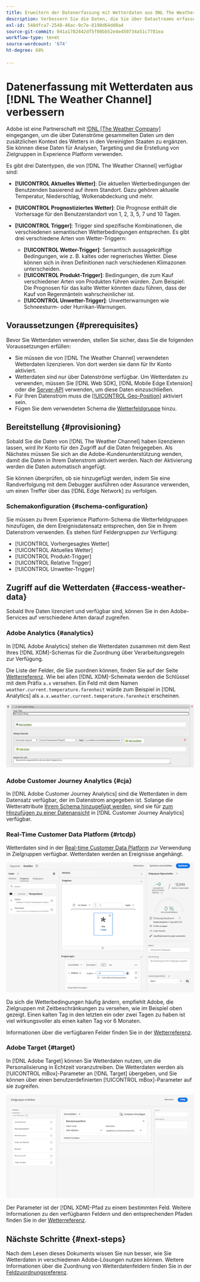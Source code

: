 ```yaml
---
title: Erweitern der Datenerfassung mit Wetterdaten aus DNL The Weather Channel
description: Verbessern Sie die Daten, die Sie über Datastreams erfassen, mit Wetterdaten aus DNL The Weather Channel.
exl-id: 548dfca7-2548-46ac-9c7e-8190d64dd0a4
source-git-commit: 041a1782442df5f08bb52e4e450734a51c7781ea
workflow-type: tm+mt
source-wordcount: '674'
ht-degree: 68%

---
```


# Datenerfassung mit Wetterdaten aus [!DNL The Weather Channel] verbessern

Adobe ist eine Partnerschaft mit [!DNL [The Weather Company]](https://www.ibm.com/weather) eingegangen, um die über Datenströme gesammelten Daten um den zusätzlichen Kontext des Wetters in den Vereinigten Staaten zu ergänzen. Sie können diese Daten für Analysen, Targeting und die Erstellung von Zielgruppen in Experience Platform verwenden.

Es gibt drei Datentypen, die von [!DNL The Weather Channel] verfügbar sind:

* **[!UICONTROL Aktuelles Wetter]**: Die aktuellen Wetterbedingungen der Benutzenden basierend auf ihrem Standort. Dazu gehören aktuelle Temperatur, Niederschlag, Wolkenabdeckung und mehr.
* **[!UICONTROL Prognostiziertes Wetter]**: Die Prognose enthält die Vorhersage für den Benutzerstandort von 1, 2, 3, 5, 7 und 10 Tagen.
* **[!UICONTROL Trigger]**: Trigger sind spezifische Kombinationen, die verschiedenen semantischen Wetterbedingungen entsprechen. Es gibt drei verschiedene Arten von Wetter-Triggern:

   * **[!UICONTROL Wetter-Trigger]**: Semantisch aussagekräftige Bedingungen, wie z. B. kaltes oder regnerisches Wetter. Diese können sich in ihren Definitionen nach verschiedenen Klimazonen unterscheiden.
   * **[!UICONTROL Produkt-Trigger]**: Bedingungen, die zum Kauf verschiedener Arten von Produkten führen würden. Zum Beispiel: Die Prognosen für das kalte Wetter könnten dazu führen, dass der Kauf von Regenmänteln wahrscheinlicher ist.
   * **[!UICONTROL Unwetter-Trigger]**: Unwetterwarnungen wie Schneesturm- oder Hurrikan-Warnungen.

## Voraussetzungen {#prerequisites}

Bevor Sie Wetterdaten verwenden, stellen Sie sicher, dass Sie die folgenden Voraussetzungen erfüllen:

* Sie müssen die von [!DNL The Weather Channel] verwendeten Wetterdaten lizenzieren. Von dort werden sie dann für Ihr Konto aktiviert.
* Wetterdaten sind nur über Datenströme verfügbar. Um Wetterdaten zu verwenden, müssen Sie [!DNL Web SDK], [!DNL Mobile Edge Extension] oder die [Server-API](../../server-api/overview.md) verwenden, um diese Daten einzuschließen.
* Für Ihren Datenstrom muss die [[!UICONTROL Geo-Position]](../configure.md#advanced-options) aktiviert sein.
* Fügen Sie dem verwendeten Schema die [Wetterfeldgruppe](#schema-configuration) hinzu.

## Bereitstellung {#provisioning}

Sobald Sie die Daten von [!DNL The Weather Channel] haben lizenzieren lassen, wird Ihr Konto für den Zugriff auf die Daten freigegeben. Als Nächstes müssen Sie sich an die Adobe-Kundenunterstützung wenden, damit die Daten in Ihrem Datenstrom aktiviert werden. Nach der Aktivierung werden die Daten automatisch angefügt.

Sie können überprüfen, ob sie hinzugefügt werden, indem Sie eine Randverfolgung mit dem Debugger ausführen oder Assurance verwenden, um einen Treffer über das [!DNL Edge Network] zu verfolgen.

### Schemakonfiguration {#schema-configuration}

Sie müssen zu Ihrem Experience Platform-Schema die Wetterfeldgruppen hinzufügen, die dem Ereignisdatensatz entsprechen, den Sie in Ihrem Datenstrom verwenden. Es stehen fünf Feldergruppen zur Verfügung:

* [!UICONTROL Vorhergesagtes Wetter]
* [!UICONTROL Aktuelles Wetter]
* [!UICONTROL Produkt-Trigger]
* [!UICONTROL Relative Trigger]
* [!UICONTROL Unwetter-Trigger]

## Zugriff auf die Wetterdaten {#access-weather-data}

Sobald Ihre Daten lizenziert und verfügbar sind, können Sie in den Adobe-Services auf verschiedene Arten darauf zugreifen.

### Adobe Analytics {#analytics}

In [!DNL Adobe Analytics] stehen die Wetterdaten zusammen mit dem Rest Ihres [!DNL XDM]-Schemas für die Zuordnung über Verarbeitungsregeln zur Verfügung.

Die Liste der Felder, die Sie zuordnen können, finden Sie auf der Seite [Wetterreferenz](weather-reference.md). Wie bei allen [!DNL XDM]-Schemata werden die Schlüssel mit dem Präfix `a.x` versehen. Ein Feld mit dem Namen `weather.current.temperature.farenheit` würde zum Beispiel in [!DNL Analytics] als `a.x.weather.current.temperature.farenheit` erscheinen.

![Schnittstelle für Verarbeitungsregeln](../assets/data-enrichment/weather/processing-rules.png)

### Adobe Customer Journey Analytics {#cja}

In [!DNL Adobe Customer Journey Analytics] sind die Wetterdaten in dem Datensatz verfügbar, der im Datenstrom angegeben ist. Solange die Wetterattribute [Ihrem Schema hinzugefügt werden](#prerequisites-prerequisites), sind sie für [zum Hinzufügen zu einer Datenansicht](https://experienceleague.adobe.com/docs/analytics-platform/using/cja-dataviews/create-dataview.html?lang=de) in [!DNL Customer Journey Analytics] verfügbar.

### Real-Time Customer Data Platform {#rtcdp}

Wetterdaten sind in der [Real-time Customer Data Platform](../../rtcdp/overview.md) zur Verwendung in Zielgruppen verfügbar. Wetterdaten werden an Ereignisse angehängt.

![Segment Builder, der Wetterereignisse anzeigt](../assets/data-enrichment/weather/schema-builder.png)

Da sich die Wetterbedingungen häufig ändern, empfiehlt Adobe, die Zielgruppen mit Zeitbeschränkungen zu versehen, wie im Beispiel oben gezeigt. Einen kalten Tag in den letzten ein oder zwei Tagen zu haben ist viel wirkungsvoller als einen kalten Tag vor 6 Monaten.

Informationen über die verfügbaren Felder finden Sie in der [Wetterreferenz](weather-reference.md).

### Adobe Target {#target}

In [!DNL Adobe Target] können Sie Wetterdaten nutzen, um die Personalisierung in Echtzeit voranzutreiben. Die Wetterdaten werden als [!UICONTROL mBox]-Parameter an [!DNL Target] übergeben, und Sie können über einen benutzerdefinierten [!UICONTROL mBox]-Parameter auf sie zugreifen.

![Zielgruppen-Builder](../assets/data-enrichment/weather/target-audience-builder.png)

Der Parameter ist der [!DNL XDM]-Pfad zu einem bestimmten Feld. Weitere Informationen zu den verfügbaren Feldern und den entsprechenden Pfaden finden Sie in der [Wetterreferenz](weather-reference.md).

## Nächste Schritte {#next-steps}

Nach dem Lesen dieses Dokuments wissen Sie nun besser, wie Sie Wetterdaten in verschiedenen Adobe-Lösungen nutzen können. Weitere Informationen über die Zuordnung von Wetterdatenfeldern finden Sie in der [Feldzuordnungsreferenz](weather-reference.md).
